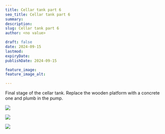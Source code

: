 ```yaml
---
title: Cellar tank part 6
seo_title: Cellar tank part 6
summary:
description:
slug: Cellar tank part 6
author: <no value>

draft: false
date: 2024-09-15
lastmod:
expiryDate:
publishDate: 2024-09-15

feature_image:
feature_image_alt:

---
```

Final stage of the cellar tank. Replace the wooden platform with a concrete one and plumb in the pump.

![](/images/1048.jpeg)

![](/images/1050.jpeg)

![](/images/1051.jpeg)

